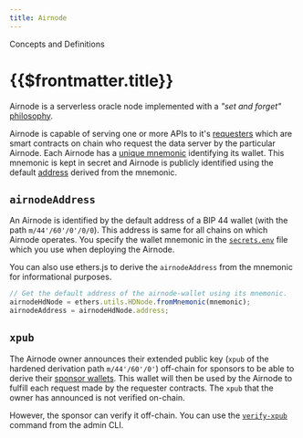 ```yaml
---
title: Airnode
---
```


<TitleSpan>Concepts and Definitions</TitleSpan>

# {{$frontmatter.title}}

<TocHeader />
<TOC class="table-of-contents" :include-level="[2,3]" />

Airnode is a serverless oracle node implemented with a _"set and forget"_
[philosophy](../grp-providers/airnode/design-philosophy.md).

<!-- TODO: Link why should you use Airnode -->

Airnode is capable of serving one or more APIs to it's [requesters](./requester.md) which are smart contracts on chain
who request the data server by the particular Airnode. Each Airnode has a
[unique mnemonic](../grp-providers/guides/build-an-airnode/configuring-airnode.md#airnodewalletmnemonic) identifying its
wallet. This mnemonic is kept in secret and Airnode is publicly identified using the default
[address](airnode.md#airnodeaddress) derived from the mnemonic.

## `airnodeAddress`

An Airnode is identified by the default address of a BIP 44 wallet (with the path `m/44'/60'/0'/0/0`). This address is
same for all chains on which Airnode operates. You specify the wallet mnemonic in the
[`secrets.env`](../grp-providers/guides/build-an-airnode/configuring-airnode.md#creating-secrets-env) file which you use
when deploying the Airnode.

You can also use ethers.js to derive the `airnodeAddress` from the mnemonic for informational purposes.

<!-- TODO: This should probably be supported in the admin CLI package -->

```js
// Get the default address of the airnode-wallet using its mnemonic.
airnodeHdNode = ethers.utils.HDNode.fromMnemonic(mnemonic);
airnodeAddress = airnodeHdNode.address;
```

## `xpub`

The Airnode owner announces their extended public key (`xpub` of the hardened derivation path `m/44'/60'/0'`) off-chain
for sponsors to be able to derive their [sponsor wallets](sponsor.md#sponsorwallet). This wallet will then be used by
the Airnode to fulfill each request made by the requester contracts. The `xpub` that the owner has announced is not
verified on-chain.

However, the sponsor can verify it off-chain. You can use the [`verify-xpub`](sponsor.md#sponsorwallet) command from the
admin CLI.

<!-- TODO: correct verify xpub link -->
